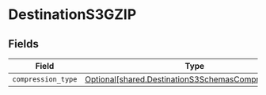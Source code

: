 # DestinationS3GZIP


## Fields

| Field                                                                                                              | Type                                                                                                               | Required                                                                                                           | Description                                                                                                        |
| ------------------------------------------------------------------------------------------------------------------ | ------------------------------------------------------------------------------------------------------------------ | ------------------------------------------------------------------------------------------------------------------ | ------------------------------------------------------------------------------------------------------------------ |
| `compression_type`                                                                                                 | [Optional[shared.DestinationS3SchemasCompressionType]](../../models/shared/destinations3schemascompressiontype.md) | :heavy_minus_sign:                                                                                                 | N/A                                                                                                                |